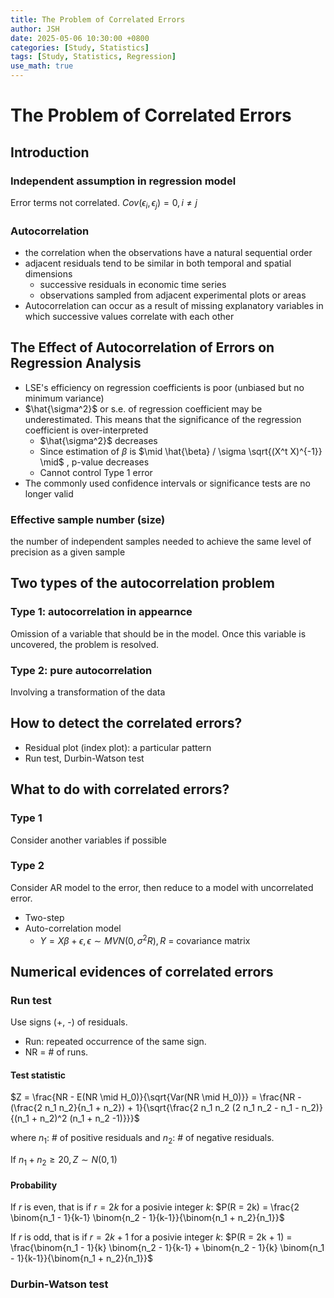 ```yaml
---
title: The Problem of Correlated Errors
author: JSH
date: 2025-05-06 10:30:00 +0800
categories: [Study, Statistics]
tags: [Study, Statistics, Regression]
use_math: true
---
```


# The Problem of Correlated Errors

## Introduction
<!-- correlation은 유사한 경우거나 위계가 있을 때 주로 존재 -->
<!-- correlation 보정하는 것은 평균을 보정하거나 (공변량) 오차항끼리 유사하다는 것을 이용할 수도 있다. 
오차항끼리 상관성을 모델링을 통해 보정 가능.
먼저 공변량 보정을 해보고, 그래도 오차항끼리 corrleation이 있으면 그때 오차항 상관성을 그대로 넣어서 보정 시도
-->

### Independent assumption in regression model
Error terms not correlated. $Cov(\epsilon_i, \epsilon_j) = 0, i \neq j$

### Autocorrelation
* the correlation when the observations have a natural sequential order
* adjacent residuals tend to be similar in both temporal and spatial dimensions
  * successive residuals in economic time series
  * observations sampled from adjacent experimental plots or areas
* Autocorrelation can occur as a result of missing explanatory variables in which successive values correlate with each other

## The Effect of Autocorrelation of Errors on Regression Analysis

* LSE's efficiency on regression coefficients is poor (unbiased but no minimum variance) <!-- 회귀계수가 불편추정량은 맞다. 그러나 그중에서 minimum variance를 가지지는 않는다. 효율적이지는 x -->
* $\hat{\sigma^2}$ or s.e. of regression coefficient may be underestimated. This means that the significance of the regression coefficient is over-interpreted
  * $\hat{\sigma^2}$ decreases
  * Since estimation of $\beta$ is $\mid \hat{\beta} / \sigma \sqrt{(X^t X)^{-1}} \mid$ , p-value decreases
  * Cannot control Type 1 error 
* The commonly used confidence intervals or significance tests are no longer valid

### Effective sample number (size)
<!-- correlation이 없는 데이터들 기준으로 동일한 분산을 만드는데 필요한 샘플 -->
<!-- Example에서 effective sample size는 3. 관찰된 데이터가 6개, 9개라고 하더라도 -->
the number of independent samples needed to achieve the same level of precision as a given sample

## Two types of the autocorrelation problem

### Type 1: autocorrelation in appearnce
Omission of a variable that should be in the model.
Once this variable is uncovered, the problem is resolved. 

### Type 2: pure autocorrelation
Involving a transformation of the data 

<!-- 가설검정은 항상 type 1 error와 type 2 error의 관점에서 적절한지 판단해야 한다
가설검정을 할 때 type 1 <= alpha, type 2: beta 관점에서 최대한 작아지게 해서 검정함
-->

## How to detect the correlated errors?
<!-- 통계 분석에서는 type 1 error를 잘 컨트롤하는 게 중요한데 사실 쉽지 않다. 그래서 replication study가 중요 -->

* Residual plot (index plot): a particular pattern
* Run test, Durbin-Watson test

## What to do with correlated errors?

### Type 1
Consider another variables if possible

### Type 2
Consider AR model to the error, then reduce to a model with uncorrelated error.

* Two-step <!-- 회귀분석 시간에 배우는 내용. 간단함 -->
* Auto-correlation model <!-- 뉴턴랩슨 등 이용한 발전된 모델. 시간이 좀 더 걸리지만 더욱 적절한 방법임 -->
  * $Y = X \beta + \epsilon, \epsilon \sim MVN(0, \sigma^2 R), R$ = covariance matrix

## Numerical evidences of correlated errors

### Run test
Use signs (+, -) of residuals.

* Run: repeated occurrence of the same sign.
* NR = # of runs.

#### Test statistic
$Z = \frac{NR - E(NR \mid H_0)}{\sqrt{Var(NR \mid H_0)}} = \frac{NR - (\frac{2 n_1 n_2}{n_1 + n_2}) + 1}{\sqrt{\frac{2 n_1 n_2 (2 n_1 n_2 - n_1 - n_2)}{(n_1 + n_2)^2 (n_1 + n_2 -1)}}}$

where $n_1$: # of positive residuals and $n_2$: # of negative residuals.

If $n_1 + n_2 \geq 20, Z \sim N(0, 1)$

#### Probability
If $r$ is even, that is if $r = 2k$ for a posivie integer $k$:
$P(R = 2k) = \frac{2 \binom{n_1 - 1}{k-1} \binom{n_2 - 1}{k-1}}{\binom{n_1 + n_2}{n_1}}$

If $r$ is odd, that is if $r = 2k + 1$ for a posivie integer $k$:
$P(R = 2k + 1) = \frac{\binom{n_1 - 1}{k} \binom{n_2 - 1}{k-1} + \binom{n_2 - 1}{k} \binom{n_1 - 1}{k-1}}{\binom{n_1 + n_2}{n_1}}$

### Durbin-Watson test
<!-- run test: autocorrelation이 있는지 없는지 여부 알려주는 비모수적 방법. DW test는 크기까지 알려주는 모수적 방법 -->





















